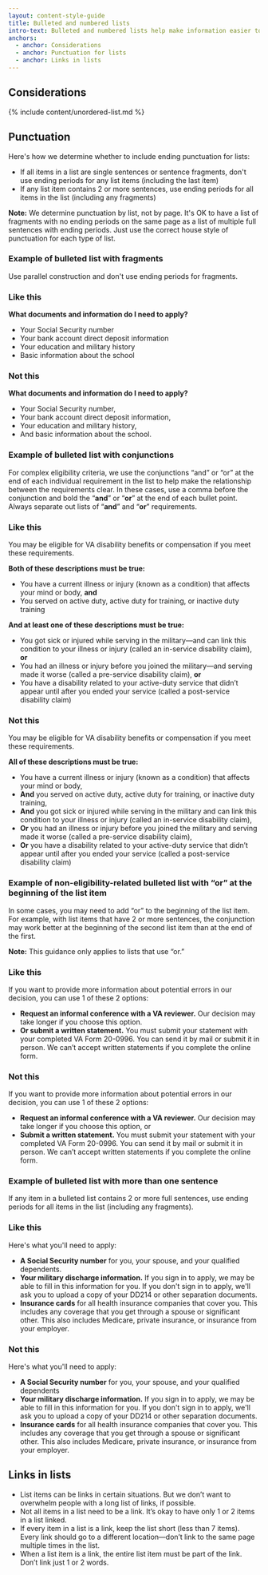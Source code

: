 ```yaml
---
layout: content-style-guide
title: Bulleted and numbered lists
intro-text: Bulleted and numbered lists help make information easier to scan and understand. If a sentence contains more than 3 items or ideas, we recommend breaking the sentence up into a list. These guidelines also apply to content for checkboxes and radio buttons in forms.
anchors:
  - anchor: Considerations
  - anchor: Punctuation for lists
  - anchor: Links in lists
---
```


## Considerations

{% include content/unordered-list.md %}

## Punctuation

Here's how we determine whether to include ending punctuation for lists:

* If all items in a list are single sentences or sentence fragments, don't use ending periods for any list items (including the last item)
* If any list item contains 2 or more sentences, use ending periods for all items in the list (including any fragments)

**Note:** We determine punctuation by list, not by page. It's OK to have a list of fragments with no ending periods on the same page as a list of multiple full sentences with ending periods. Just use the correct house style of punctuation for each type of list.

### Example of bulleted list with fragments

Use parallel construction and don't use ending periods for fragments.

<div class="do-dont">
<div class="do-dont__do">
<h3 class="do-dont__heading">Like this</h3>
<div class="do-dont__content" markdown="1"> 
  
__What documents and information do I need to apply?__

- Your Social Security number
- Your bank account direct deposit information
- Your education and military history
- Basic information about the school
</div>
</div>

<div class="do-dont__dont">
<h3 class="do-dont__heading">Not this</h3>
<div class="do-dont__content" markdown="1">

__What documents and information do I need to apply?__

- Your Social Security number,
- Your bank account direct deposit information,
- Your education and military history,
- And basic information about the school.

</div>
</div>
</div>

### Example of bulleted list with conjunctions

For complex eligibility criteria, we use the conjunctions “and” or “or” at the end of each individual requirement in the list to help make the relationship between the requirements clear. In these cases, use a comma before the conjunction and bold the “**and**” or “**or**” at the end of each bullet point. Always separate out lists of “**and**” and “**or**” requirements.

<div class="do-dont">
<div class="do-dont__do">
<h3 class="do-dont__heading">Like this</h3>
<div class="do-dont__content" markdown="1">
  
You may be eligible for VA disability benefits or compensation if you meet these requirements.

__Both of these descriptions must be true:__

- You have a current illness or injury (known as a condition) that affects your mind or body, **and**
- You served on active duty, active duty for training, or inactive duty training

__And at least one of these descriptions must be true:__

- You got sick or injured while serving in the military—and can link this condition to your illness or injury (called an in-service disability claim), **or**
- You had an illness or injury before you joined the military—and serving made it worse (called a pre-service disability claim), **or**
- You have a disability related to your active-duty service that didn’t appear until after you ended your service (called a post-service disability claim)

</div>
</div>

<div class="do-dont__dont">
<h3 class="do-dont__heading">Not this</h3>
<div class="do-dont__content" markdown="1">

You may be eligible for VA disability benefits or compensation if you meet these requirements.

__All of these descriptions must be true:__

- You have a current illness or injury (known as a condition) that affects your mind or body, 
- **And** you served on active duty, active duty for training, or inactive duty training,
- **And** you got sick or injured while serving in the military and can link this condition to your illness or injury (called an in-service disability claim),
- **Or** you had an illness or injury before you joined the military and serving made it worse (called a pre-service disability claim),
- **Or** you have a disability related to your active-duty service that didn’t appear until after you ended your service (called a post-service disability claim)

</div>
</div>
</div>

### Example of non-eligibility-related bulleted list with “or” at the beginning of the list item

In some cases, you may need to add “or” to the beginning of the list item. For example, with list items that have 2 or more sentences, the conjunction may work better at the beginning of the second list item than at the end of the first.

**Note:** This guidance only applies to lists that use “or.”

<div class="do-dont">
<div class="do-dont__do">
<h3 class="do-dont__heading">Like this</h3>
<div class="do-dont__content" markdown="1">
  
If you want to provide more information about potential errors in our decision, you can use 1 of these 2 options:

-	**Request an informal conference with a VA reviewer.** Our decision may take longer if you choose this option.
-	**Or submit a written statement.** You must submit your statement with your completed VA Form 20-0996. You can send it by mail or submit it in person. We can’t accept written statements if you complete the online form.

</div>
</div>

<div class="do-dont__dont">
<h3 class="do-dont__heading">Not this</h3>
<div class="do-dont__content" markdown="1">

If you want to provide more information about potential errors in our decision, you can use 1 of these 2 options:

- **Request an informal conference with a VA reviewer.** Our decision may take longer if you choose this option, or
-	**Submit a written statement.** You must submit your statement with your completed VA Form 20-0996. You can send it by mail or submit it in person. We can’t accept written statements if you complete the online form.

</div>
</div>
</div>

### Example of bulleted list with more than one sentence

If any item in a bulleted list contains 2 or more full sentences, use ending periods for all items in the list (including any fragments). 

<div class="do-dont">
<div class="do-dont__do">
<h3 class="do-dont__heading">Like this</h3>
<div class="do-dont__content" markdown="1">
  
Here's what you'll need to apply:

* **A Social Security number** for you, your spouse, and your qualified dependents. 
* **Your military discharge information.** If you sign in to apply, we may be able to fill in this information for you. If you don't sign in to apply, we'll ask you to upload a copy of your DD214 or other separation documents.
* **Insurance cards** for all health insurance companies that cover you. This includes any coverage that you get through a spouse or significant other. This also includes Medicare, private insurance, or insurance from your employer.

</div>
</div>

<div class="do-dont__dont">
<h3 class="do-dont__heading">Not this</h3>
<div class="do-dont__content" markdown="1">

Here's what you'll need to apply:

- **A Social Security number** for you, your spouse, and your qualified dependents
- **Your military discharge information.** If you sign in to apply, we may be able to fill in this information for you. If you don't sign in to apply, we'll ask you to upload a copy of your DD214 or other separation documents.
- **Insurance cards** for all health insurance companies that cover you. This includes any coverage that you get through a spouse or significant other. This also includes Medicare, private insurance, or insurance from your employer.

</div>
</div>
</div>

## Links in lists

-	List items can be links in certain situations. But we don’t want to overwhelm people with a long list of links, if possible.
-	Not all items in a list need to be a link. It’s okay to have only 1 or 2 items in a list linked.
-	If every item in a list is a link, keep the list short (less than 7 items). Every link should go to a different location—don’t link to the same page multiple times in the list.
-	When a list item is a link, the entire list item must be part of the link. Don’t link just 1 or 2 words.
